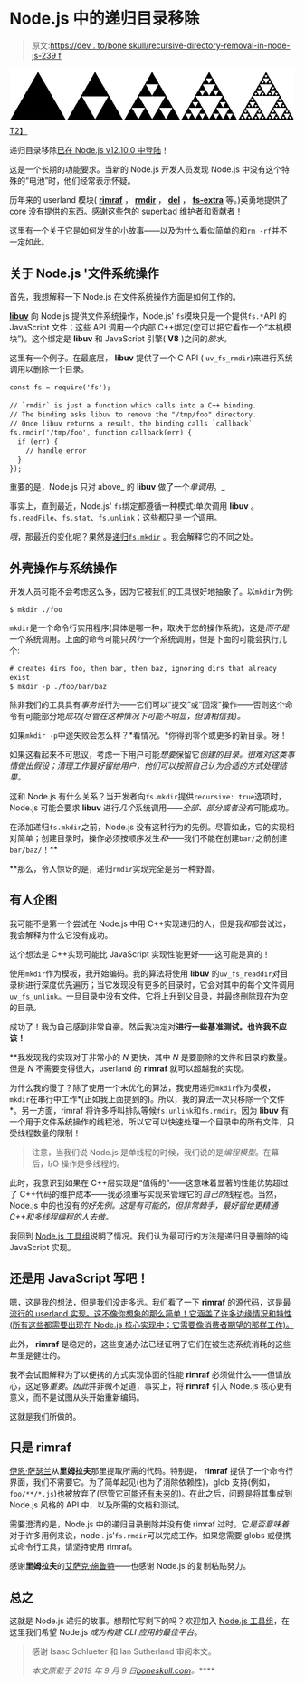 # Node.js 中的递归目录移除

> 原文:[https://dev . to/bone skull/recursive-directory-removal-in-node-js-239 f](https://dev.to/boneskull/recursive-directory-removal-in-node-js-239f)

[![Recursive Directory Removal in Node.js](img/b6b6de5ae3e58b5bb14f9b22f2ac7de0.png)T2】](https://res.cloudinary.com/practicaldev/image/fetch/s--BovOwTWy--/c_limit%2Cf_auto%2Cfl_progressive%2Cq_auto%2Cw_880/https://boneskull.com/conteimg/2019/09/Sierpinsky_triangle_-evolution-.png)

递归目录移除[已在 Node.js v12.10.0 中登陆](https://github.com/nodejs/node/pull/29168)！

这是一个长期的功能要求。当新的 Node.js 开发人员发现 Node.js 中没有这个特殊的“电池”时，他们经常表示怀疑。

历年来的 userland 模块( [**rimraf**](https://npm.im/rimraf) ， [**rmdir**](https://npm.im/rmdir) ， [**del**](https://npm.im/del) ， [**fs-extra**](https://npm.im/fs-extra) 等。)英勇地提供了 core 没有提供的东西。感谢这些包的 superbad 维护者和贡献者！

这里有一个关于它是如何发生的小故事——以及为什么看似简单的和`rm -rf`并不一定如此。

## [](#about-nodejs-filesystem-operations)关于 Node.js '文件系统操作

首先，我想解释一下 Node.js 在文件系统操作方面是如何工作的。

[**libuv**](https://libuv.org) 向 Node.js 提供文件系统操作，Node.js' `fs`模块只是一个提供`fs.*`API 的 JavaScript 文件；这些 API 调用一个内部 C++绑定(您可以把它看作一个“本机模块”)。这个绑定是 **libuv** 和 JavaScript 引擎( **V8** )之间的*胶水*。

这里有一个例子。在最底层， **libuv** 提供了一个 C API ( `uv_fs_rmdir`)来进行系统调用以删除一个目录。

```
const fs = require('fs');

// `rmdir` is just a function which calls into a C++ binding.
// The binding asks libuv to remove the "/tmp/foo" directory.
// Once libuv returns a result, the binding calls `callback`
fs.rmdir('/tmp/foo', function callback(err) {
  if (err) {
    // handle error
  }
}); 
```

重要的是，Node.js 只对 above_ 的 **libuv** 做了一个*单调用*。_

事实上，直到最近，Node.js' `fs`绑定都遵循一种模式:单次调用 **libuv** 。`fs.readFile`、`fs.stat`、`fs.unlink`；这些都只是*一个*调用。

*哦*，那最近的变化呢？果然是[递归`fs.mkdir`](https://nodejs.org/api/fs.html#fs_fs_mkdir_path_options_callback) 。我会解释它的不同之处。

## [](#shell-operations-vs-system-operations)外壳操作与系统操作

开发人员可能不会考虑这么多，因为它被我们的工具很好地抽象了。以`mkdir`为例:

```
$ mkdir ./foo 
```

`mkdir`是一个命令行实用程序(具体是哪一种，取决于您的操作系统)。这是*而不是*一个系统调用。上面的命令可能只*执行*一个系统调用，但是下面的可能会执行几个:

```
# creates dirs foo, then bar, then baz, ignoring dirs that already exist
$ mkdir -p ./foo/bar/baz 
```

除非我们的工具具有*事务性*行为——它们可以“提交”或“回滚”操作——否则这个命令有可能部分地*成功(尽管在这种情况下可能不明显，但请相信我)。*

如果`mkdir -p`中途失败会怎么样？*看情况。*你得到零个或更多的新目录。呀！

如果这看起来不可思议，考虑一下用户可能*想要*保留它*创建的目录。很难对这类事情做出假设；清理工作最好留给用户，他们可以按照自己认为合适的方式处理结果。*

这和 Node.js 有什么关系？当开发者向`fs.mkdir`提供`recursive: true`选项时，Node.js 可能会要求 **libuv** 进行*几个*系统调用——*全部、部分或者没有*可能成功。

在添加递归`fs.mkdir`之前，Node.js 没有这种行为的先例。尽管如此，它的实现相对简单；创建目录时，操作必须按顺序发生*和*——我们不能在创建`bar/`之前创建`bar/baz/`！**

 **那么，令人惊讶的是，递归`rmdir`实现完全是另一种野兽。

## [](#there-was-an-attempt)有人企图

我可能不是第一个尝试在 Node.js 中用 C++实现递归的人，但是我*和*都尝试过，我会解释为什么它没有成功。

这个想法是 C++实现可能比 JavaScript 实现性能更好——这可能是真的！

使用`mkdir`作为模板，我开始编码。我的算法将使用 **libuv** 的`uv_fs_readdir`对目录树进行深度优先遍历；当它发现没有更多的目录时，它会对其中的每个文件调用`uv_fs_unlink`。一旦目录中没有文件，它将上升到父目录，并最终删除现在为空的目录。

成功了！我为自己感到非常自豪。然后我决定对[](https://npm.im/rimraf)**进行一些基准测试。也许我不应该！**

 **我发现我的实现对于非常小的 *N* 更快，其中 *N* 是要删除的文件和目录的数量。但是 *N* 不需要变得很大，userland 的 **rimraf** 就可以超越我的实现。

为什么我的慢了？除了使用一个未优化的算法，我使用递归`mkdir`作为模板，`mkdir`在串行中工作*(正如我上面提到的)。所以，我的算法一次只移除一个文件*。另一方面，rimraf 将许多呼叫排队等候`fs.unlink`和`fs.rmdir`。因为 **libuv** 有一个用于文件系统操作的线程池，所以它可以快速处理一个目录中的所有文件，只受线程数量的限制！

> 注意，当我们说 Node.js 是单线程的时候，我们说的是*编程模型*。在幕后，I/O 操作是多线程的。

此时，我意识到如果在 C++层实现是“值得的”——这意味着显著的性能优势超过了 C++代码的维护成本——我必须重写实现来管理它的*自己的*线程池。当然，Node.js 中的也没有*的好先例。这是有可能的，但非常棘手，最好留给更精通 C++和多线程编程的人去做。*

我回到 [Node.js 工具组](https://github.com/nodejs/tooling)说明了情况。我们认为最可行的方法是递归目录删除的纯 JavaScript 实现。

## [](#lets-write-it-in-javascript)还是用 JavaScript 写吧！

嗯，这是我的想法，但是我们没走多远。我们看了一下 **rimraf** 的[源代码，这是最流行的 userland 实现。这不像你想象的那么简单！它涵盖了许多边缘情况和特性(所有这些都需要出现在 Node.js 核心实现中；它需要像消费者期望的那样工作)。](https://github.com/isaacs/rimraf/blob/master/rimraf.js)

此外， **rimraf** 是稳定的，这些变通办法已经证明了它们在被生态系统消耗的这些年里是健壮的。

我不会试图解释为了以便携的方式实现体面的性能 **rimraf** 必须做什么——但请放心，这足够*重要*。*因此*并非微不足道，事实上，将 **rimraf** 引入 Node.js 核心更有意义，而不是试图从头开始重新编码。

这就是我们所做的。

## [](#its-just-rimraf)只是 rimraf

[伊恩·萨瑟兰](https://github.com/iansu)从**里姆拉夫**那里提取所需的代码。特别是， **rimraf** 提供了一个命令行界面，我们不需要它。为了简单起见(也为了消除依赖性)，glob 支持(例如，`foo/**/*.js`)也被放弃了(尽管它[可能还有未来的](https://github.com/nodejs/tooling/issues/38))。在此之后，问题是将其集成到 Node.js 风格的 API 中，以及所需的文档和测试。

需要澄清的是，Node.js 中的递归目录删除并没有使 rimraf 过时。它*是否意味着*对于许多用例来说，node . js’`fs.rmdir`可以完成工作。如果您需要 globs 或便携式命令行工具，请坚持使用 rimraf。

感谢**里姆拉夫**的[艾萨克·施鲁特](https://github.com/isaacs/)——也感谢 Node.js 的复制粘贴努力。

## [](#in-conclusion)总之

这就是 Node.js 递归的故事。想帮忙写剩下的吗？欢迎加入 [Node.js 工具组](https://github.com/nodejs/tooling)，在这里我们希望 Node.js *成为构建 CLI 应用的最佳平台*。

> 感谢 Isaac Schlueter 和 Ian Sutherland 审阅本文。
> 
> *本文原载于 2019 年 9 月 9 日[boneskull.com](https://boneskull.com/recursive-directory-removal-in-node-js/)。*****